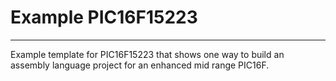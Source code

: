 # Example PIC16F15223
----------------------

Example template for PIC16F15223 that shows one way to build 
an assembly language project for an enhanced mid range PIC16F.

